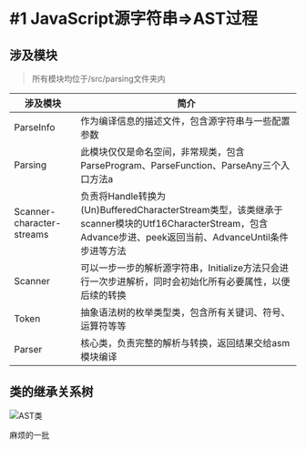 # #1 JavaScript源字符串=>AST过程



## 涉及模块

> 所有模块均位于/src/parsing文件夹内

| 涉及模块                  | 简介                                                         |
| ------------------------- | ------------------------------------------------------------ |
| ParseInfo                 | 作为编译信息的描述文件，包含源字符串与一些配置参数           |
| Parsing                   | 此模块仅仅是命名空间，非常规类，包含ParseProgram、ParseFunction、ParseAny三个入口方法a |
| Scanner-character-streams | 负责将Handle<String>转换为(Un)BufferedCharacterStream类型，该类继承于scanner模块的Utf16CharacterStream，包含Advance步进、peek返回当前、AdvanceUntil条件步进等方法 |
| Scanner                   | 可以一步一步的解析源字符串，Initialize方法只会进行一次步进解析，同时会初始化所有必要属性，以便后续的转换 |
| Token                     | 抽象语法树的枚举类型类，包含所有关键词、符号、运算符等等     |
| Parser                    | 核心类，负责完整的解析与转换，返回结果交给asm模块编译        |



## 类的继承关系树

![AST类](/Users/feilongpang/Downloads/AST类.png)



麻烦的一批